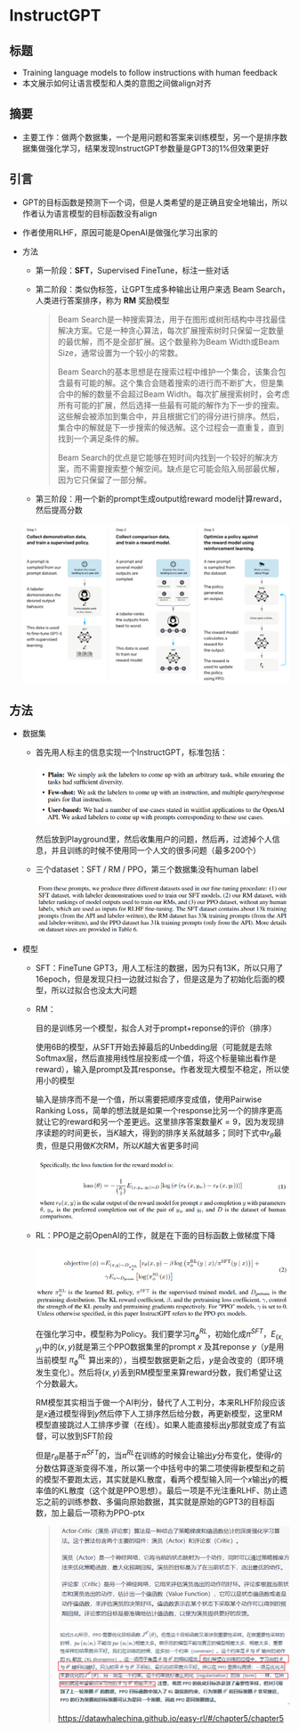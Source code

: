 # InstructGPT

## 标题

- Training language models to follow instructions with human feedback
- 本文展示如何让语言模型和人类的意图之间做align对齐

## 摘要

- 主要工作：做两个数据集，一个是用问题和答案来训练模型，另一个是排序数据集做强化学习，结果发现InstructGPT参数量是GPT3的1%但效果更好

## 引言

- GPT的目标函数是预测下一个词，但是人类希望的是正确且安全地输出，所以作者认为语言模型的目标函数没有align

- 作者使用RLHF，原因可能是OpenAI是做强化学习出家的

- 方法

  - 第一阶段：**SFT**，Supervised FineTune，标注一些对话

  - 第二阶段：类似伪标签，让GPT生成多种输出让用户来选 Beam Search，人类进行答案排序，称为 **RM** 奖励模型

    > Beam Search是一种搜索算法，用于在图形或树形结构中寻找最佳解决方案。它是一种贪心算法，每次扩展搜索树时只保留一定数量的最优解，而不是全部扩展。这个数量称为Beam Width或Beam Size，通常设置为一个较小的常数。
    >
    > Beam Search的基本思想是在搜索过程中维护一个集合，该集合包含最有可能的解。这个集合会随着搜索的进行而不断扩大，但是集合中的解的数量不会超过Beam Width。每次扩展搜索树时，会考虑所有可能的扩展，然后选择一些最有可能的解作为下一步的搜索。这些解会被添加到集合中，并且根据它们的得分进行排序。然后，集合中的解就是下一步搜索的候选解。这个过程会一直重复，直到找到一个满足条件的解。
    >
    > Beam Search的优点是它能够在短时间内找到一个较好的解决方案，而不需要搜索整个解空间。缺点是它可能会陷入局部最优解，因为它只保留了一部分解。

  - 第三阶段：用一个新的prompt生成output给reward model计算reward，然后提高分数

  ![image-20230506234928374](39-InstructGPT.assets/image-20230506234928374.png)

## 方法

- 数据集

  - 首先用人标主的信息实现一个InstructGPT，标准包括：

    ![image-20230507000045586](39-InstructGPT.assets/image-20230507000045586.png)

    然后放到Playground里，然后收集用户的问题，然后再，过滤掉个人信息，并且训练的时候不使用同一个人文的很多问题（最多200个）

  - 三个dataset：SFT / RM / PPO，第三个数据集没有human label

    ![image-20230507000327948](39-InstructGPT.assets/image-20230507000327948.png)

- 模型

  - SFT：FineTune GPT3，用人工标注的数据，因为只有13K，所以只用了16epoch，但是发现只扫一边就过拟合了，但是这是为了初始化后面的模型，所以过拟合也没太大问题

  - RM：

    目的是训练另一个模型，拟合人对于prompt+reponse的评价（排序）

    使用6B的模型，从SFT开始去掉最后的Unbedding层（可能就是去除Softmax层，然后直接用线性层投影成一个值，将这个标量输出看作是reward），输入是prompt及其response。作者发现大模型不稳定，所以使用小的模型

    输入是排序而不是一个值，所以需要把顺序变成值，使用Pairwise Ranking Loss，简单的想法就是如果一个response比另一个的排序更高就让它的reward和另一个差更远。这里排序答案数量$K=9$，因为发现排序读题的时间更长，当$K$越大，得到的排序关系就越多；同时下式中$r_{\theta}$最贵，但是只用做$K$次RM，所以$K$越大省更多时间

    ![image-20230507001329941](39-InstructGPT.assets/image-20230507001329941.png)

  - RL：PPO是之前OpenAI的工作，就是在下面的目标函数上做梯度下降

    ![image-20230507002559514](39-InstructGPT.assets/image-20230507002559514.png)

    在强化学习中，模型称为Policy。我们要学习$\pi_{\phi}^{RL}$，初始化成$\pi^{SFT}$，$E_{(x,y)}$中的$(x,y)$就是第三个PPO数据集里的prompt $x$ 及其reponse $y$（$y$是用当前模型 $\pi_{\phi}^{RL}$ 算出来的），当模型数据更新之后，$y$是会改变的（即环境发生变化）。然后将$(x,y)$丢到RM模型里来算reward分数，我们希望让这个分数最大。

    RM模型其实相当于做一个AI判分，替代了人工判分，本来RLHF阶段应该是$x$通过模型得到$y$然后停下人工排序然后给分数，再更新模型，这里RM模型直接跳过人工排序步骤（在线）。如果人能直接标出$y$那就变成了有监督，可以放到SFT阶段

    但是$r_{\theta}$是基于$\pi^{SFT}$的，当$\pi^{RL}$在训练的时候会让输出$y$分布变化，使得$r$的分数估算逐渐变得不准，所以第一个中括号中的第二项使得新模型和之前的模型不要跑太远，其实就是KL散度，看两个模型输入同一个$x$输出$y$的概率值的KL散度（这个就是PPO思想）。最后一项是不光注重RLHF、防止遗忘之前的训练参数、多偏向原始数据，其实就是原始的GPT3的目标函数，加上最后一项称为PPO-ptx
    
    > ![image-20230507010418559](39-InstructGPT.assets/image-20230507010418559.png)
    >
    > ![image-20230507010502466](39-InstructGPT.assets/image-20230507010502466.png)
    >
    > https://datawhalechina.github.io/easy-rl/#/chapter5/chapter5
    
    
    
    
    
    